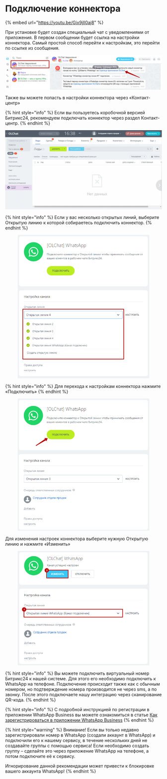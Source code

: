 # Подключение коннектора

{% embed url="https://youtu.be/Gix9jIl0aj8" %}

При установке будет создан специальный чат с уведомлениями от приложения. В первом сообщении будет ссылка на настройки коннектора. Самый простой способ перейти к настройкам, это перейти по ссылке из сообщения.

![](<../.gitbook/assets/image (647).png>)

Также вы можете попасть в настройки коннектора через «Контакт-центр»

{% hint style="info" %}
Если вы пользуетесь коробочной версией Битрикс24, рекомендуем подключать коннектор через раздел Контакт-центр.
{% endhint %}

![](<../.gitbook/assets/Контакт центр.gif>)

{% hint style="info" %}
Если у вас несколько открытых линий, выберите Открытую линию к которой собираетесь подключить коннектор.
{% endhint %}

<figure><img src="../.gitbook/assets/image (1) (1) (1) (1) (1) (1) (1) (1) (1) (1) (1).png" alt=""><figcaption></figcaption></figure>

{% hint style="info" %}
Для перехода к настройкам коннектора нажмите «Подключить»
{% endhint %}

<figure><img src="../.gitbook/assets/image (1) (1) (1) (1) (1) (1) (1) (1) (1) (1) (1) (1).png" alt=""><figcaption></figcaption></figure>

Для изменения настроек коннектора выберите нужную Открытую линию и нажмите «Изменить»

<figure><img src="../.gitbook/assets/image (2) (1) (1) (1) (1) (1) (1) (1) (1).png" alt=""><figcaption></figcaption></figure>

{% hint style="info" %}
Вы можете подключить виртуальный номер Битрикс24 к нашей системе. Для этого его необходимо подключить к WhatsApp на телефоне. Подключение происходит также как с обычным номером, но подтверждение номера производится не через sms, а по звонку. После этого подключаете нашу интеграцию через сканирование QR-кода.
{% endhint %}

{% hint style="info" %}
С подробной инструкцией по регистрации в приложении WhatsApp Business вы можете ознакомиться в статье [Как зарегистрироваться в приложении WhatsApp Business](https://faq.whatsapp.com/2624958974263418/?locale=ru\_RU)
{% endhint %}

{% hint style="warning" %}
Внимание! Если вы только недавно зарегистрировали номер в WhatsApp (создали аккаунт в WhatsApp) и подключили его к нашему сервису, в течение нескольких дней не создавайте группы с помощью сервиса! Если необходимо создать группу – сделайте это через приложение WhatsApp на телефоне, а потом подключите её к сервису.

Игнорирование данной рекомендации может привести к блокировке вашего аккаунта WhatsApp!
{% endhint %}
